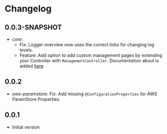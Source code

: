 # Changelog

## 0.0.3-SNAPSHOT
* _core_: 
  * Fix: Logger overview now uses the correct links for changing log levels.
  * Feature: Add option to add custom management pages by extending your Controller with `ManagementController`. Documentation about is added [here](core/README.md)

## 0.0.2
* _aws-paramstore:_ Fix: Add missing `@ConfigurationProperties` for AWS ParamStore Properties.

## 0.0.1
* Initial version
